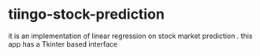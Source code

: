 # tiingo-stock-prediction
it is an implementation of linear regression on stock market prediction . this app has a Tkinter based interface
